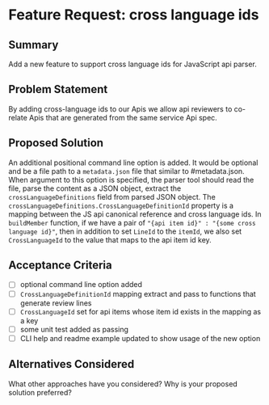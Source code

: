 
# Feature Request: cross language ids

## Summary
Add a new feature to support cross language ids for JavaScript api parser.

## Problem Statement
By adding cross-language ids to our Apis we allow api reviewers to co-relate Apis that are generated from the same service Api spec.

## Proposed Solution
An additional positional command line option is added. It would be optional and be a file path to a `metadata.json` file that similar to #metadata.json.  When argument to this option is specified, the parser tool should read the file, parse the content as a JSON object, extract the `crossLanguageDefinitions` field from parsed JSON object. The `crossLanguageDefinitions.CrossLanguageDefinitionId` property is a mapping between the JS api canonical reference and cross language ids.  In `buildMember` function, if we have a pair of `"{api item id}" : "{some cross language id}"`, then in addition to set `LineId` to the `itemId`, we also set `CrossLanguageId` to the value that maps to the api item id key.

## Acceptance Criteria
- [ ] optional command line option added
- [ ] `CrossLanguageDefinitionId` mapping extract and pass to functions that generate review lines
- [ ] `CrossLanguageId` set for api items whose item id exists in the mapping as a key
- [ ] some unit test added as passing
- [ ] CLI help and readme example updated to show usage of the new option

## Alternatives Considered
What other approaches have you considered? Why is your proposed solution preferred?
